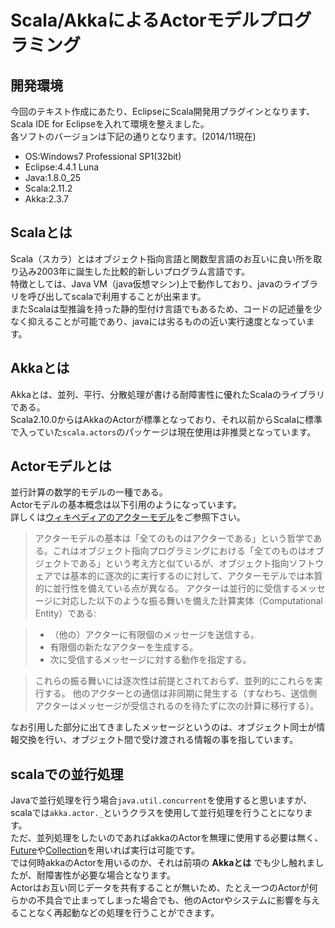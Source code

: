 ﻿# Scala/AkkaによるActorモデルプログラミング  
## 開発環境  
今回のテキスト作成にあたり、EclipseにScala開発用プラグインとなります、Scala IDE for Eclipseを入れて環境を整えました。  
各ソフトのバージョンは下記の通りとなります。(2014/11現在)  

* OS:Windows7 Professional SP1(32bit)  
* Eclipse:4.4.1 Luna  
* Java:1.8.0_25  
* Scala:2.11.2  
* Akka:2.3.7  

## Scalaとは  
Scala（スカラ）とはオブジェクト指向言語と関数型言語のお互いに良い所を取り込み2003年に誕生した比較的新しいプログラム言語です。  
特徴としては、Java VM（java仮想マシン)上で動作しており、javaのライブラリを呼び出してscalaで利用することが出来ます。  
またScalaは型推論を持った静的型付け言語でもあるため、コードの記述量を少なく抑えることが可能であり、javaには劣るものの近い実行速度となっています。  

## Akkaとは  
Akkaとは、並列、平行、分散処理が書ける耐障害性に優れたScalaのライブラリである。  
Scala2.10.0からはAkkaのActorが標準となっており、それ以前からScalaに標準で入っていた`scala.actors`のパッケージは現在使用は非推奨となっています。  

## Actorモデルとは  
並行計算の数学的モデルの一種である。  
Actorモデルの基本概念は以下引用のようになっています。  
詳しくは[ウィキペディアのアクターモデル](http://ja.wikipedia.org/wiki/%E3%82%A2%E3%82%AF%E3%82%BF%E3%83%BC%E3%83%A2%E3%83%87%E3%83%AB)をご参照下さい。  

> アクターモデルの基本は「全てのものはアクターである」という哲学である。これはオブジェクト指向プログラミングにおける「全てのものはオブジェクトである」という考え方と似ているが、オブジェクト指向ソフトウェアでは基本的に逐次的に実行するのに対して、アクターモデルでは本質的に並行性を備えている点が異なる。
> アクターは並行的に受信するメッセージに対応した以下のような振る舞いを備えた計算実体（Computational Entity）である:

> * （他の）アクターに有限個のメッセージを送信する。
> * 有限個の新たなアクターを生成する。
> * 次に受信するメッセージに対する動作を指定する。

> これらの振る舞いには逐次性は前提とされておらず、並列的にこれらを実行する。
> 他のアクターとの通信は非同期に発生する（すなわち、送信側アクターはメッセージが受信されるのを待たずに次の計算に移行する）。  

なお引用した部分に出てきましたメッセージというのは、オブジェクト同士が情報交換を行い、オブジェクト間で受け渡される情報の事を指しています。

## scalaでの並行処理
Javaで並行処理を行う場合`java.util.concurrent`を使用すると思いますが、scalaでは`akka.actor._`というクラスを使用して並行処理を行うことになります。  
ただ、並列処理をしたいのであればakkaのActorを無理に使用する必要は無く、[Future](http://docs.scala-lang.org/ja/overviews/core/futures.html)や[Collection](http://docs.scala-lang.org/ja/overviews/collections/introduction.html)を用いれば実行は可能です。  
では何時akkaのActorを用いるのか、それは前項の **Akkaとは** でも少し触れましたが、耐障害性が必要な場合となります。  
Actorはお互い同じデータを共有することが無いため、たとえ一つのActorが何らかの不具合で止まってしまった場合でも、他のActorやシステムに影響を与えることなく再起動などの処理を行うことができます。  

